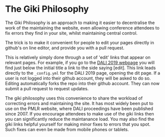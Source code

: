# The Giki Philosophy

The Giki Philosophy is an approach to making it easier to decentralise the work of the maintaining the website, even allowing conference
attendees to fix errors they find in your site, whilst maintaining central control.

The trick is to make it convenient for people to edit your pages directly in github's on line editor, and provide you with a pull request.

This is relatively simply done through a set of 'edit' links that appear on relevant pages. For example, if you go to the [DALI 2019 webpage](http://dalimeeting.org/dali2019b) 
you will find just below the initial title a link to the side saying [edit]. This link leads directly to the `_config.yml` for the DALI 2019 
page, opening the dit page. If a user is not logged into their github account, they will be asked to do so. Editing automatically forks the repo
into their github account. They can now submit a pull request to request updates.

The giki philosophy uses this convenience to share the workload of correcting errors and maintaining the site. It has most widely been put
to use on the PMLR website, where DALI proceedings have been published since 2007. If you encourage attendees to make use of the giki links
then you can significantly reduce the maintanance load. You may also find the giki links helpful yourself for making minor fixes to errors that 
you spot. Such fixes can even be made from mobile phones or tablets.
